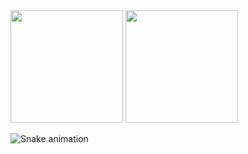 <div>
  <img loading="lazy" height="180em" src="https://github-readme-stats.vercel.app/api?username=fanticelli&show_icons=true&theme=tokyonight"/>
  <img loading="lazy" height="180em" src="https://github-readme-stats.vercel.app/api/top-langs/?username=fanticelli&layout=compact&langs_count=7&theme=tokyonight"/>  
</div>

![Snake animation](https://github.com/fanticelli/fanticelli/blob/output/github-contribution-grid-snake.svg)
